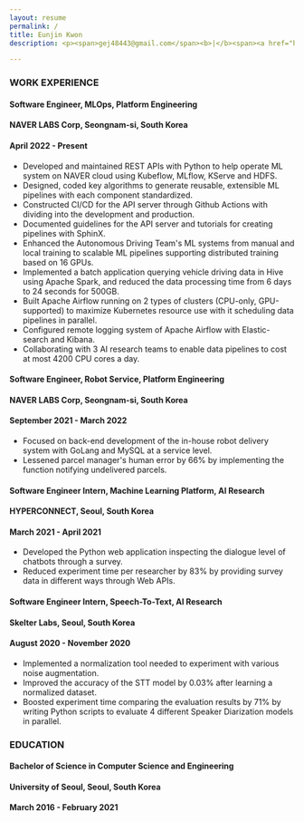 ```yaml
---
layout: resume
permalink: /
title: Eunjin Kwon
description: <p><span>gej48443@gmail.com</span><b>|</b><span><a href="https://www.linkedin.com/in/eunjin-kwon-a1636114a/">linkedin.com/in/eunjin-kwon-a1636114a</a></span><b>|</b><span><a href="https://github.com/r4v3n-k">github.com/r4v3n-k</a></span></p>

---
```


### WORK EXPERIENCE

<div class="resume-item-title">
    <h4><b>Software Engineer, MLOps, Platform Engineering</b></h4>
    <h4>NAVER LABS Corp, Seongnam-si, South Korea</h4>
    <h4>April 2022 - Present</h4>
</div>

- Developed and maintained REST APIs with Python to help operate ML system on NAVER cloud using Kubeflow, MLflow, KServe and HDFS.
- Designed, coded key algorithms to generate reusable, extensible ML pipelines with each component standardized.
- Constructed CI/CD for the API server through Github Actions with dividing into the development and production.
- Documented guidelines for the API server and tutorials for creating pipelines with SphinX.
- Enhanced the Autonomous Driving Team's ML systems from manual and local training to scalable ML pipelines supporting distributed training based on 16 GPUs.
- Implemented a batch application querying vehicle driving data in Hive using Apache Spark, and reduced the data processing time from 6 days to 24 seconds for 500GB.
- Built Apache Airflow running on 2 types of clusters (CPU-only, GPU-supported) to maximize Kubernetes resource use with it scheduling data pipelines in parallel.
- Configured remote logging system of Apache Airflow with Elastic-search and Kibana.
- Collaborating with 3 AI research teams to enable data pipelines to cost at most 4200 CPU cores a day.

<div class="resume-item-title">
    <h4><b>Software Engineer, Robot Service, Platform Engineering</b></h4>
    <h4>NAVER LABS Corp, Seongnam-si, South Korea</h4>
    <h4>September 2021 - March 2022</h4>
</div>

<!-- 미발송 택배 일 6건 씩 발생 -> 2건 발생 (66% 감소) -->
- Focused on back-end development of the in-house robot delivery system with GoLang and MySQL at a service level.
- Lessened parcel manager's human error by 66% by implementing the function notifying undelivered parcels.

<div class="resume-item-title">
    <h4><b>Software Engineer Intern, Machine Learning Platform, AI Research</b></h4>
    <h4>HYPERCONNECT, Seoul, South Korea</h4>
    <h4>March 2021 - April 2021</h4>
</div>

<!-- 1:1 대화 -> 3번의 조사 -> 2번 이상 false 를 받은 사람 탐색 (abusing people), true dataset 확보 -->
<!-- 생성된 데이터를 조회하는 인터페이스를 개발하여 연구원들의 실험 시간을 3시간 -> 10분 정도 단축 (SQL 문에 익숙하지 않아서) -->
- Developed the Python web application inspecting the dialogue level of chatbots through a survey.
- Reduced experiment time per researcher by 83% by providing survey data in different ways through Web APIs.

<div class="resume-item-title">
    <h4><b>Software Engineer Intern, Speech-To-Text, AI Research</b></h4>
    <h4>Skelter Labs, Seoul, South Korea</h4>
    <h4>August 2020 -  November 2020</h4>
</div>

<!-- 4개의 화자모델을 평가하는 단일 처리를 병렬 처리로 바꿔서 시간을 71% 단축 -->
- Implemented a normalization tool needed to experiment with various noise augmentation.
- Improved the accuracy of the STT model by 0.03% after learning a normalized dataset.
- Boosted experiment time comparing the evaluation results by 71% by writing Python scripts to evaluate 4 different Speaker Diarization models in parallel.

### EDUCATION

<div class="resume-item-title">
    <h4><b>Bachelor of Science in Computer Science and Engineering</b></h4>
    <h4>University of Seoul, Seoul, South Korea</h4>
    <h4>March 2016 - February 2021</h4>
</div>

<!-- - Major GPA: 3.73/4.50 -->
